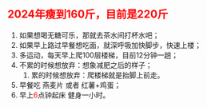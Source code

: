 ## <font color="#ff0000">2024年瘦到160斤，目前是220斤</font>
 1. 如果想喝无糖可乐，那就去茶水间打杯水吧；
 2. 如果早上路过早餐想吃面，就深呼吸加快脚步，快速上楼；
 3. 多运动，每天早上爬100层楼梯，目前12分钟一趟；
 4. 不累的时候想放弃：想象减肥之后的样子；
	 1. 累的时候想放弃：爬楼梯就是抬脚上前走。
5. 早餐吃 燕麦片 或者 红薯+鸡蛋；
6. 早上<font color="#ff0000">6</font>点钟起床 健身一小时。

